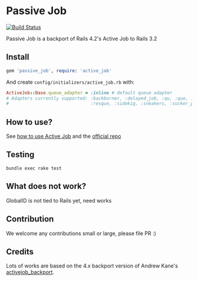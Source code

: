 # Passive Job

[![Build Status](https://travis-ci.org/ruby-journal/passive_job.png?branch=master)](https://travis-ci.org/ruby-journal/passive_job)

Passive Job is a backport of Rails 4.2's Active Job to Rails 3.2

## Install

```ruby
gem 'passive_job', require: 'active_job'
```

And create `config/initializers/active_job.rb` with:

```ruby
ActiveJob::Base.queue_adapter = :inline # default queue adapter
# Adapters currently supported: :backburner, :delayed_job, :qu, :que, :queue_classic,
#                               :resque, :sidekiq, :sneakers, :sucker_punch
```

## How to use?

See [how to use Active Job](http://edgeguides.rubyonrails.org/active_job_basics.html) and the [official repo](https://github.com/rails/rails/tree/master/activejob)

## Testing

```
bundle exec rake test
```

## What does not work?

GlobalID is not tied to Rails yet, need works

## Contribution

We welcome any contributions small or large, please file PR :)

## Credits

Lots of works are based on the 4.x backport version of Andrew Kane's [activejob_backport](https://github.com/ankane/activejob_backport).
